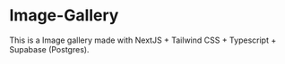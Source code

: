 # Image-Gallery
This is a Image gallery made with NextJS + Tailwind CSS + Typescript  + Supabase (Postgres).
